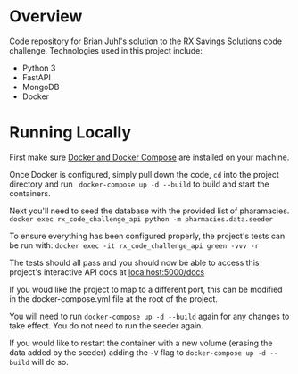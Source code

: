 # Overview
Code repository for Brian Juhl's solution to the RX Savings Solutions code challenge. Technologies used 
in this project include: 

- Python 3
- FastAPI
- MongoDB
- Docker

# Running Locally
First make sure [Docker and Docker Compose](https://docs.docker.com/get-docker/) are installed on your machine. 

Once Docker is configured, simply pull down the code, ```cd``` into the project directory and run ``` docker-compose up -d --build``` to build and start the containers.

Next you'll need to seed the database with the provided list of pharamacies. 
```docker exec rx_code_challenge_api python -m pharmacies.data.seeder```

To ensure everything has been configured properly, the project's tests can be run with: 
```docker exec -it rx_code_challenge_api green -vvv -r```

The tests should all pass and you should now be able to access this project's interactive API docs at [localhost:5000/docs](http://localhost:5000/docs)

If you woud like the project to map to a different port, this can be modified in the docker-compose.yml file 
at the root of the project. 

You will need to run ```docker-compose up -d --build``` again for any changes to take effect. You do not need to run the seeder again. 

If you would like to restart the container with a new volume (erasing the data added by the seeder) adding the ```-V``` flag to ```docker-compose up -d --build``` will do so.